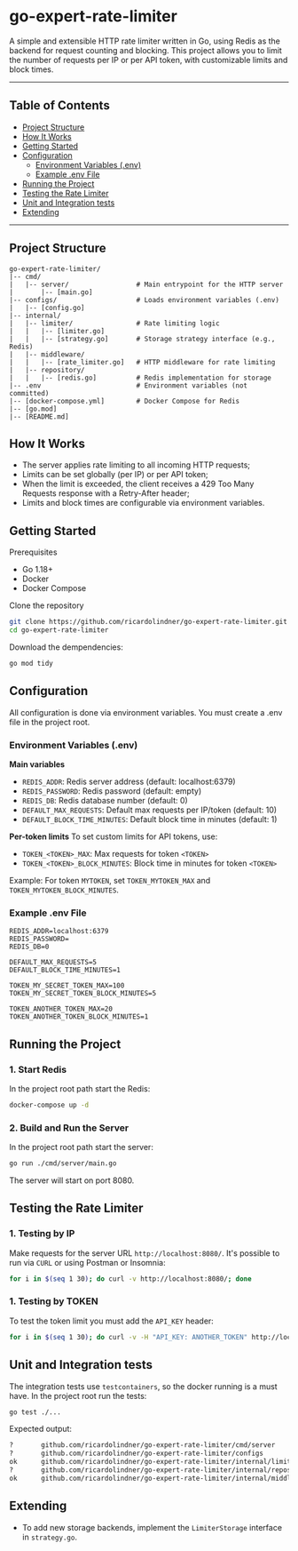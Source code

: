 # go-expert-rate-limiter

A simple and extensible HTTP rate limiter written in Go, using Redis as the backend for request counting and blocking. This project allows you to limit the number of requests per IP or per API token, with customizable limits and block times.

---

## Table of Contents
- [Project Structure](#project-structure)
- [How It Works](#how-it-works)
- [Getting Started](#getting-started)
- [Configuration](#configuration)
  - [Environment Variables (.env)](#environment-variables-env)
  - [Example .env File](#example-env-file)
- [Running the Project](#running-the-project)
- [Testing the Rate Limiter](#testing-the-rate-limiter)
- [Unit and Integration tests](#unit-and-integration-tests)
- [Extending](#extending)

---

## Project Structure

```text
go-expert-rate-limiter/
|-- cmd/
|   |-- server/                 # Main entrypoint for the HTTP server
|       |-- [main.go]
|-- configs/                    # Loads environment variables (.env)
|   |-- [config.go]
|-- internal/
|   |-- limiter/                # Rate limiting logic
|   |   |-- [limiter.go]
|   |   |-- [strategy.go]       # Storage strategy interface (e.g., Redis)
|   |-- middleware/
|   |   |-- [rate_limiter.go]   # HTTP middleware for rate limiting
|   |-- repository/
|   |   |-- [redis.go]          # Redis implementation for storage
|-- .env                        # Environment variables (not committed)
|-- [docker-compose.yml]        # Docker Compose for Redis
|-- [go.mod]
|-- [README.md]
```

## How It Works
* The server applies rate limiting to all incoming HTTP requests;
* Limits can be set globally (per IP) or per API token;
* When the limit is exceeded, the client receives a 429 Too Many Requests response with a Retry-After header;
* Limits and block times are configurable via environment variables.

## Getting Started
Prerequisites
* Go 1.18+
* Docker
* Docker Compose

Clone the repository
```bash
git clone https://github.com/ricardolindner/go-expert-rate-limiter.git
cd go-expert-rate-limiter
```

Download the dempendencies:
```bash
go mod tidy
```

## Configuration
All configuration is done via environment variables.
You must create a .env file in the project root.

### Environment Variables (.env)

**Main variables**
* `REDIS_ADDR`: Redis server address (default: localhost:6379)
* `REDIS_PASSWORD`: Redis password (default: empty)
* `REDIS_DB`: Redis database number (default: 0)
* `DEFAULT_MAX_REQUESTS`: Default max requests per IP/token (default: 10)
* `DEFAULT_BLOCK_TIME_MINUTES`: Default block time in minutes (default: 1)

**Per-token limits**
To set custom limits for API tokens, use:
* `TOKEN_<TOKEN>_MAX`: Max requests for token `<TOKEN>`
* `TOKEN_<TOKEN>_BLOCK_MINUTES`: Block time in minutes for token `<TOKEN>`

Example: For token `MYTOKEN`, set `TOKEN_MYTOKEN_MAX` and `TOKEN_MYTOKEN_BLOCK_MINUTES`.

### Example .env File
```.env
REDIS_ADDR=localhost:6379
REDIS_PASSWORD=
REDIS_DB=0

DEFAULT_MAX_REQUESTS=5
DEFAULT_BLOCK_TIME_MINUTES=1

TOKEN_MY_SECRET_TOKEN_MAX=100
TOKEN_MY_SECRET_TOKEN_BLOCK_MINUTES=5

TOKEN_ANOTHER_TOKEN_MAX=20
TOKEN_ANOTHER_TOKEN_BLOCK_MINUTES=1
```

## Running the Project
### 1. Start Redis
In the project root path start the Redis:
```bash
docker-compose up -d
```

### 2. Build and Run the Server
In the project root path start the server:
```bash
go run ./cmd/server/main.go
```
The server will start on port 8080.

## Testing the Rate Limiter

### 1. Testing by IP
Make requests for the server URL `http://localhost:8080/`.
It's possible to run via `CURL` or using Postman or Insomnia:
```bash
for i in $(seq 1 30); do curl -v http://localhost:8080/; done
```

### 1. Testing by TOKEN
To test the token limit you must add the `API_KEY` header:
```bash
for i in $(seq 1 30); do curl -v -H "API_KEY: ANOTHER_TOKEN" http://localhost:8080/; done
```

## Unit and Integration tests
The integration tests use `testcontainers`, so the docker running is a must have.
In the project root run the tests:
```bash
go test ./...
```
Expected output:
```bash
?       github.com/ricardolindner/go-expert-rate-limiter/cmd/server
?       github.com/ricardolindner/go-expert-rate-limiter/configs
ok      github.com/ricardolindner/go-expert-rate-limiter/internal/limiter
?       github.com/ricardolindner/go-expert-rate-limiter/internal/repository
ok      github.com/ricardolindner/go-expert-rate-limiter/internal/middleware
```

## Extending
* To add new storage backends, implement the `LimiterStorage` interface in `strategy.go`.